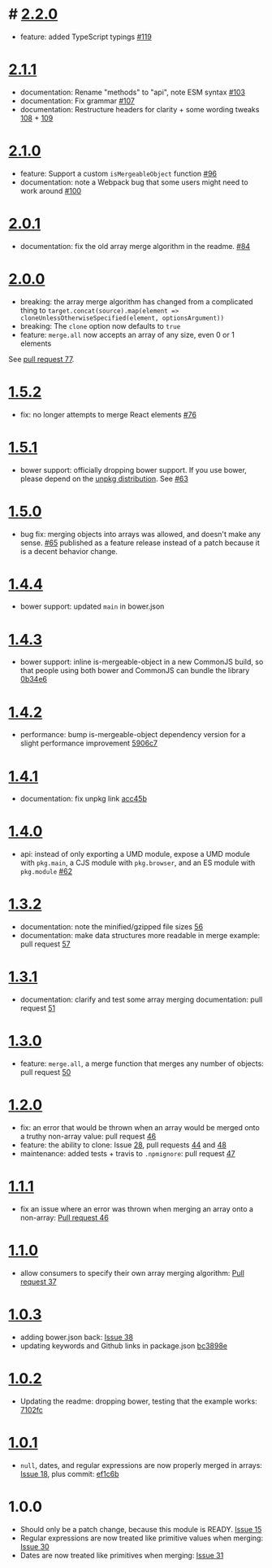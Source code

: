 # # [2.2.0](https://github.com/KyleAMathews/deepmerge/releases/tag/v2.2.0)

- feature: added TypeScript typings [#119](https://github.com/KyleAMathews/deepmerge/pull/119)

# [2.1.1](https://github.com/KyleAMathews/deepmerge/releases/tag/v2.1.1)

- documentation: Rename "methods" to "api", note ESM syntax [#103](https://github.com/KyleAMathews/deepmerge/pull/103)
- documentation: Fix grammar [#107](https://github.com/KyleAMathews/deepmerge/pull/107)
- documentation: Restructure headers for clarity + some wording tweaks [108](https://github.com/KyleAMathews/deepmerge/pull/108) + [109](https://github.com/KyleAMathews/deepmerge/pull/109)


# [2.1.0](https://github.com/KyleAMathews/deepmerge/releases/tag/v2.1.0)

- feature: Support a custom `isMergeableObject` function [#96](https://github.com/KyleAMathews/deepmerge/pull/96)
- documentation: note a Webpack bug that some users might need to work around [#100](https://github.com/KyleAMathews/deepmerge/pull/100)

# [2.0.1](https://github.com/KyleAMathews/deepmerge/releases/tag/v2.0.1)

- documentation: fix the old array merge algorithm in the readme.  [#84](https://github.com/KyleAMathews/deepmerge/pull/84)

# [2.0.0](https://github.com/KyleAMathews/deepmerge/releases/tag/v2.0.0)

- breaking: the array merge algorithm has changed from a complicated thing to `target.concat(source).map(element => cloneUnlessOtherwiseSpecified(element, optionsArgument))`
- breaking: The `clone` option now defaults to `true`
- feature: `merge.all` now accepts an array of any size, even 0 or 1 elements

See [pull request 77](https://github.com/KyleAMathews/deepmerge/pull/77).

# [1.5.2](https://github.com/KyleAMathews/deepmerge/releases/tag/v1.5.2)

- fix: no longer attempts to merge React elements [#76](https://github.com/KyleAMathews/deepmerge/issues/76)

# [1.5.1](https://github.com/KyleAMathews/deepmerge/releases/tag/v1.5.1)

- bower support: officially dropping bower support.  If you use bower, please depend on the [unpkg distribution](https://unpkg.com/deepmerge/dist/umd.js).  See [#63](https://github.com/KyleAMathews/deepmerge/issues/63)

# [1.5.0](https://github.com/KyleAMathews/deepmerge/releases/tag/v1.5.0)

- bug fix: merging objects into arrays was allowed, and doesn't make any sense. [#65](https://github.com/KyleAMathews/deepmerge/issues/65) published as a feature release instead of a patch because it is a decent behavior change.

# [1.4.4](https://github.com/KyleAMathews/deepmerge/releases/tag/v1.4.4)

- bower support: updated `main` in bower.json

# [1.4.3](https://github.com/KyleAMathews/deepmerge/releases/tag/v1.4.3)

- bower support: inline is-mergeable-object in a new CommonJS build, so that people using both bower and CommonJS can bundle the library [0b34e6](https://github.com/KyleAMathews/deepmerge/commit/0b34e6e95f989f2fc8091d25f0d291c08f3d2d24)

# [1.4.2](https://github.com/KyleAMathews/deepmerge/releases/tag/v1.4.2)

- performance: bump is-mergeable-object dependency version for a slight performance improvement [5906c7](https://github.com/KyleAMathews/deepmerge/commit/5906c765d691d48e83d76efbb0d4b9ca150dc12c)

# [1.4.1](https://github.com/KyleAMathews/deepmerge/releases/tag/v1.4.1)

- documentation: fix unpkg link [acc45b](https://github.com/KyleAMathews/deepmerge/commit/acc45be85519c1df906a72ecb24764b622d18d47)

# [1.4.0](https://github.com/KyleAMathews/deepmerge/releases/tag/v1.4.0)

- api: instead of only exporting a UMD module, expose a UMD module with `pkg.main`, a CJS module with `pkg.browser`, and an ES module with `pkg.module` [#62](https://github.com/KyleAMathews/deepmerge/pull/62)

# [1.3.2](https://github.com/KyleAMathews/deepmerge/releases/tag/v1.3.2)

- documentation: note the minified/gzipped file sizes [56](https://github.com/KyleAMathews/deepmerge/pull/56)
- documentation: make data structures more readable in merge example: pull request [57](https://github.com/KyleAMathews/deepmerge/pull/57)

# [1.3.1](https://github.com/KyleAMathews/deepmerge/releases/tag/v1.3.1)

- documentation: clarify and test some array merging documentation: pull request [51](https://github.com/KyleAMathews/deepmerge/pull/51)

# [1.3.0](https://github.com/KyleAMathews/deepmerge/releases/tag/v1.3.0)

- feature: `merge.all`, a merge function that merges any number of objects: pull request [50](https://github.com/KyleAMathews/deepmerge/pull/50)

# [1.2.0](https://github.com/KyleAMathews/deepmerge/releases/tag/v1.2.0)

- fix: an error that would be thrown when an array would be merged onto a truthy non-array value: pull request [46](https://github.com/KyleAMathews/deepmerge/pull/46)
- feature: the ability to clone: Issue [28](https://github.com/KyleAMathews/deepmerge/issues/28), pull requests [44](https://github.com/KyleAMathews/deepmerge/pull/44) and [48](https://github.com/KyleAMathews/deepmerge/pull/48)
- maintenance: added tests + travis to `.npmignore`: pull request [47](https://github.com/KyleAMathews/deepmerge/pull/47)

# [1.1.1](https://github.com/KyleAMathews/deepmerge/releases/tag/v1.1.1)

- fix an issue where an error was thrown when merging an array onto a non-array: [Pull request 46](https://github.com/KyleAMathews/deepmerge/pull/46)

# [1.1.0](https://github.com/KyleAMathews/deepmerge/releases/tag/v1.1.0)

- allow consumers to specify their own array merging algorithm: [Pull request 37](https://github.com/KyleAMathews/deepmerge/pull/37)

# [1.0.3](https://github.com/KyleAMathews/deepmerge/releases/tag/v1.0.3)

- adding bower.json back: [Issue 38](https://github.com/KyleAMathews/deepmerge/pull/38)
- updating keywords and Github links in package.json [bc3898e](https://github.com/KyleAMathews/deepmerge/commit/bc3898e587a56f74591328f40f656b0152c1d5eb)

# [1.0.2](https://github.com/KyleAMathews/deepmerge/releases/tag/v1.0.2)

- Updating the readme: dropping bower, testing that the example works: [7102fc](https://github.com/KyleAMathews/deepmerge/commit/7102fcc4ddec11e2d33205866f9f18df14e5aeb5)

# [1.0.1](https://github.com/KyleAMathews/deepmerge/releases/tag/v1.0.1)

- `null`, dates, and regular expressions are now properly merged in arrays: [Issue 18](https://github.com/KyleAMathews/deepmerge/pull/18), plus commit: [ef1c6b](https://github.com/KyleAMathews/deepmerge/commit/ef1c6bac8350ba12a24966f0bc7da02560827586)

# 1.0.0

- Should only be a patch change, because this module is READY. [Issue 15](https://github.com/KyleAMathews/deepmerge/issues/15)
- Regular expressions are now treated like primitive values when merging: [Issue 30](https://github.com/KyleAMathews/deepmerge/pull/30)
- Dates are now treated like primitives when merging: [Issue 31](https://github.com/KyleAMathews/deepmerge/issues/31)
